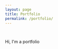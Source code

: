 ```yaml
---
layout: page
title: Portfolio
permalink: /portfolio/
---
```


<br/>


Hi, I'm a portfolio

